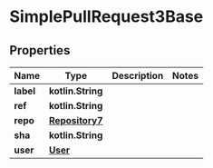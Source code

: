 
# SimplePullRequest3Base

## Properties
Name | Type | Description | Notes
------------ | ------------- | ------------- | -------------
**label** | **kotlin.String** |  | 
**ref** | **kotlin.String** |  | 
**repo** | [**Repository7**](Repository7.md) |  | 
**sha** | **kotlin.String** |  | 
**user** | [**User**](User.md) |  | 



